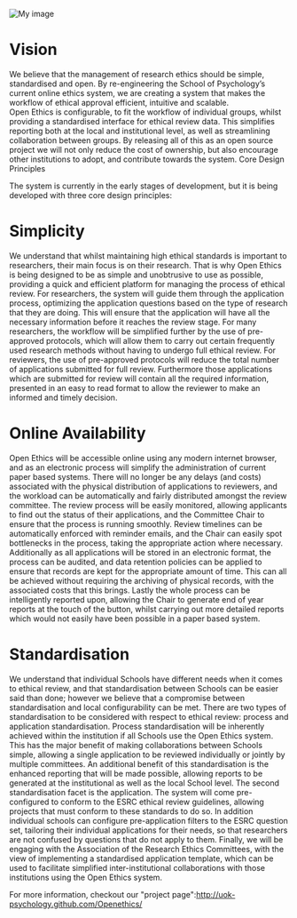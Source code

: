 ![My image](http://uok-psychology.github.com/Openethics/images/OE4.png)


Vision
============

We believe that the management of research ethics should be simple, standardised and open. By re-engineering the School of Psychology’s current online ethics system, we are creating a system that makes the workflow of ethical approval efficient, intuitive and scalable.  
Open Ethics is configurable, to fit the workflow of individual groups, whilst providing a standardised interface for ethical review data. This simplifies reporting both at the local and institutional level, as well as streamlining collaboration between groups. 
By releasing all of this as an open source project we will not only reduce the cost of ownership, but also encourage other institutions to adopt, and contribute towards the system.
Core Design Principles

The system is currently in the early stages of development, but it is being developed with three core design principles:

Simplicity
================

We understand that whilst maintaining high ethical standards is important to researchers, their main focus is on their research. That is why Open Ethics is being designed to be as simple and unobtrusive to use as possible, providing a quick and efficient platform for managing the process of ethical review.
For researchers, the system will guide them through the application process, optimizing the application questions based on the type of research that they are doing. This will ensure that the application will have all the necessary information before it reaches the review stage.
For many researchers, the workflow will be simplified further by the use of pre-approved protocols, which will allow them to carry out certain frequently used research methods without having to undergo full ethical review.
For reviewers, the use of pre-approved protocols will reduce the total number of applications submitted for full review. Furthermore those applications which are submitted for review will contain all the required information, presented in an easy to read format to allow the reviewer to make an informed and timely decision. 

Online Availability
======================

Open Ethics will be accessible online using any modern internet browser, and as an electronic process will simplify the administration of current paper based systems.  There will no longer be any delays (and costs) associated with the physical distribution of applications to reviewers, and the workload can be automatically and fairly distributed amongst the review committee.
The review process will be easily monitored, allowing applicants to find out the status of their applications, and the Committee Chair to ensure that the process is running smoothly. Review timelines can be automatically enforced with reminder emails, and the Chair can easily spot bottlenecks in the process, taking the appropriate action where necessary.
Additionally as all applications will be stored in an electronic format, the process can be audited, and data retention policies can be applied to ensure that records are kept for the appropriate amount of time. This can all be achieved without requiring the archiving of physical records, with the associated costs that this brings.
Lastly the whole process can be intelligently reported upon, allowing the Chair to generate end of year reports at the touch of the button, whilst carrying out more detailed reports which would not easily have been possible in a paper based system.

Standardisation 
==================

We understand that individual Schools have different needs when it comes to ethical review, and that standardisation between Schools can be easier said than done; however we believe that a compromise between standardisation and local configurability can be met. 
There are two types of standardisation to be considered with respect to ethical review: process and application standardisation. Process standardisation will be inherently achieved within the institution if all Schools use the Open Ethics system. This has the major benefit of making collaborations between Schools simple, allowing a single application to be reviewed individually or jointly by multiple committees. An additional benefit of this standardisation is the enhanced reporting that will be made possible, allowing reports to be generated at the institutional as well as the local School level.
The second standardisation facet is the application. The system will come pre-configured to conform to the ESRC ethical review guidelines, allowing projects that must conform to these standards to do so. In addition individual schools can configure pre-application filters to the ESRC question set, tailoring their individual applications for their needs, so that researchers are not confused by questions that do not apply to them. 
Finally, we will be engaging with the Association of the Research Ethics Committees, with the view of implementing a standardised application template, which can be used to facilitate simplified inter-institutional collaborations with those institutions using the Open Ethics system. 

For more information, checkout our "project page":http://uok-psychology.github.com/Openethics/

